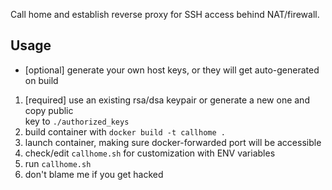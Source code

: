 Call home and establish reverse proxy for SSH access behind NAT/firewall. 

## Usage
- [optional] generate your own host keys, or they will get auto-generated on build  

1. [required] use an existing rsa/dsa keypair or generate a new one and copy public  
   key to `./authorized_keys`
2. build container with `docker build -t callhome .`
3. launch container, making sure docker-forwarded port will be accessible
4. check/edit `callhome.sh` for customization with ENV variables
5. run `callhome.sh`
6. don't blame me if you get hacked
